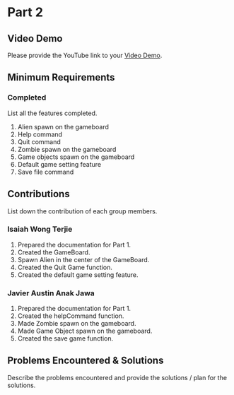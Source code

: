 # Part 2

## Video Demo

Please provide the YouTube link to your [Video Demo](https://youtube.com).

## Minimum Requirements

### Completed

List all the features completed.

1. Alien spawn on the gameboard
2. Help command
3. Quit command
4. Zombie spawn on the gameboard
5. Game objects spawn on the gameboard
6. Default game setting feature
7. Save file command

## Contributions

List down the contribution of each group members.

### Isaiah Wong Terjie

1. Prepared the documentation for Part 1.
2. Created the GameBoard.
3. Spawn Alien in the center of the GameBoard.
4. Created the Quit Game function.
5. Created the default game setting feature.

### Javier Austin Anak Jawa

1. Prepared the documentation for Part 1.
2. Created the helpCommand function.
3. Made Zombie spawn on the gameboard.
4. Made Game Object spawn on the gameboard.
5. Created the save game function.

## Problems Encountered & Solutions

Describe the problems encountered and provide the solutions / plan for the solutions.
